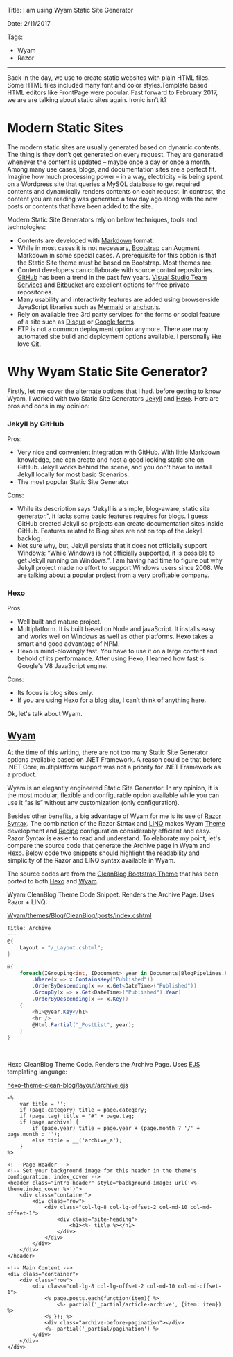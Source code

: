 Title: I am using Wyam Static Site Generator

Date: 2/11/2017

Tags:

- Wyam
- Razor

---


Back in the day, we use to create static websites with plain HTML files. Some HTML files included many font and color styles.Template based HTML editors like FrontPage were popular. Fast forward to February 2017, we are are talking about static sites again. Ironic isn’t it?

# Modern Static Sites

The modern static sites are usually generated based on dynamic contents. The thing is they don’t get generated on every request. They are generated whenever the content is updated – maybe once a day or once a month. Among many use cases, blogs, and documentation sites are a perfect fit. Imagine how much processing power – in a way, electricity – is being spent on a Wordpress site that queries a MySQL database to get required contents and dynamically renders contents on each request. In contrast, the content you are reading was generated a few day ago along with the new posts or contents that have been added to the site.

Modern Static Site Generators rely on below techniques, tools and technologies:

- Contents are developed with [Markdown](https://en.wikipedia.org/wiki/Markdown) format.
- While in most cases it is not necessary, [Bootstrap](https://en.wikipedia.org/wiki/Bootstrap_(front-end_framework)) can Augment Markdown in some special cases. A prerequisite for this option is that the Static Site theme must be based on Bootstrap. Most themes are.
- Content developers can collaborate with source control repositories. [GitHub](https://en.wikipedia.org/wiki/GitHub) has been a trend in the past few years. [Visual Studio Team Services](https://www.visualstudio.com/team-services/pricing/) and [Bitbucket](https://bitbucket.org/product/pricing?tab=host-in-the-cloud) are excellent options for free private repositories.
- Many usability and interactivity features are added using browser-side JavaScript libraries such as [Mermaid](https://knsv.github.io/mermaid/) or [anchor.js](https://github.com/bryanbraun/anchorjs).
- Rely on available free 3rd party services for the forms or social feature of a site such as [Disqus](https://disqus.com/) or [Google forms](https://www.google.ca/forms/about/).
- FTP is not a common deployment option anymore. There are many automated site build and deployment options available. I personally ~~like~~ love [Git](https://git-scm.com/).

# Why Wyam Static Site Generator?

Firstly, let me cover the alternate options that I had. before getting to know Wyam, I worked with two Static Site Generators [Jekyll](https://en.wikipedia.org/wiki/Jekyll_(software)) and [Hexo](https://hexo.io/). Here are pros and cons in my opinion:

### Jekyll by GitHub

Pros:
- Very nice and convenient integration with GitHub. With little Markdown knowledge, one can create and host a good looking static site on GitHub. Jekyll works behind the scene, and you don’t have to install Jekyll locally for most basic Scenarios.
- The most popular Static Site Generator

Cons:
- While its description says “Jekyll is a simple, blog-aware, static site generator.”, it lacks some basic features requires for blogs. I guess GitHub created Jekyll so projects can create documentation sites inside GitHub. Features related to Blog sites are not on top of the Jekyll backlog. 
- Not sure why, but, Jekyll persists that it does not officially support Windows: “While Windows is not officially supported, it is possible to get Jekyll running on Windows.”. I am having had time to figure out why Jekyll project made no effort to support Windows users since 2008. We are talking about a popular project from a very profitable company. 

### Hexo
Pros:
- Well built and mature project. 
- Multiplatform. It is built based on Node and javaScript. It installs easy and works well on Windows as well as other platforms. Hexo takes a smart and good advantage of NPM. 
- Hexo is mind-blowingly fast. You have to use it on a large content and behold of its performance. After using Hexo, I learned how fast is Google's V8 JavaScript engine.

Cons:
- Its focus is blog sites only. 
- If you are using Hexo for a blog site, I can’t think of anything here.

Ok, let's talk about Wyam. 

## [Wyam](https://wyam.io)

At the time of this writing, there are not too many Static Site Generator options available based on .NET Framework. A reason could be that before .NET Core, multiplatform support was not a priority for .NET Framework as a product.

Wyam is an elegantly engineered Static Site Generator. In my opinion, it is the most modular, flexible and configurable option available while you can use it “as is” without any customization (only configuration).

Besides other benefits, a big advantage of Wyam for me is its use of [Razor Syntax](https://docs.microsoft.com/en-us/aspnet/core/mvc/views/razor). The combination of the Razor Stntax and [LINQ](https://msdn.microsoft.com/en-ca/library/bb308959.aspx)  makes Wyam [Theme](https://wyam.io/docs/concepts/themes) development and [Recipe](https://wyam.io/docs/concepts/recipes) configuration considerably efficient and easy. Razor Syntax is easier to read and understand. To elaborate my point, let's compare the source code that generate the Archive page in Wyam and Hexo. Below code two snippets should highlight the readability and simplicity of the Razor and LINQ syntax available in Wyam.

The source codes are from the [CleanBlog Bootstrap Theme](https://startbootstrap.com/template-overviews/clean-blog/) that has been ported to both [Hexo](https://github.com/klugjo/hexo-theme-clean-blog) and [Wyam](https://github.com/Wyamio/Wyam/tree/develop/themes/Blog/CleanBlog).

Wyam CleanBlog Theme Code Snippet. Renders the Archive Page. Uses Razor + LINQ:

[Wyam/themes/Blog/CleanBlog/posts/index.cshtml](https://github.com/Wyamio/Wyam/blob/develop/themes/Blog/CleanBlog/posts/index.cshtml) 

```cs
Title: Archive
---
@{
    Layout = "/_Layout.cshtml";
}

@{
    foreach(IGrouping<int, IDocument> year in Documents[BlogPipelines.Posts]
        .Where(x => x.ContainsKey("Published"))
        .OrderByDescending(x => x.Get<DateTime>("Published"))
        .GroupBy(x => x.Get<DateTime>("Published").Year)
        .OrderByDescending(x => x.Key))
    {
        <h1>@year.Key</h1>
        <hr />
        @Html.Partial("_PostList", year);
    }
}
```
<br>

Hexo CleanBlog Theme Code. Renders the Archive Page. Uses [EJS](http://ejs.co/) templating language:

[hexo-theme-clean-blog/layout/archive.ejs](https://github.com/klugjo/hexo-theme-clean-blog/blob/master/layout/archive.ejs) 


```
<%
    var title = '';
    if (page.category) title = page.category;
    if (page.tag) title = "#" + page.tag;
    if (page.archive) {
        if (page.year) title = page.year + (page.month ? '/' + page.month : '');
        else title = __('archive_a');
    }
%>

<!-- Page Header -->
<!-- Set your background image for this header in the theme's configuration: index_cover -->
<header class="intro-header" style="background-image: url('<%- theme.index_cover %>')">
    <div class="container">
        <div class="row">
            <div class="col-lg-8 col-lg-offset-2 col-md-10 col-md-offset-1">
                <div class="site-heading">
                    <h1><%- title %></h1>
                </div>
            </div>
        </div>
    </div>
</header>

<!-- Main Content -->
<div class="container">
    <div class="row">
        <div class="col-lg-8 col-lg-offset-2 col-md-10 col-md-offset-1">
            <% page.posts.each(function(item){ %>
                <%- partial('_partial/article-archive', {item: item}) %>
            <% }); %>
            <div class="archive-before-pagination"></div>
            <%- partial('_partial/pagination') %>
        </div>
    </div>
</div>
```





